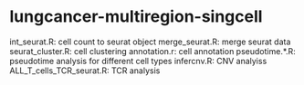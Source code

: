 # lungcancer-multiregion-singcell

int_seurat.R: cell count to seurat object
merge_seurat.R: merge seurat data
seurat_cluster.R: cell clustering
annotation.r: cell annotation
pseudotime.*.R: pseudotime analysis for different cell types
infercnv.R: CNV analyiss
ALL_T_cells_TCR_seurat.R: TCR analysis
